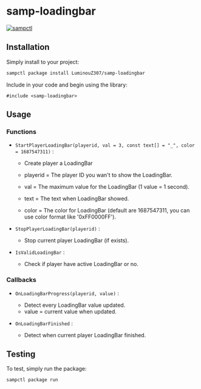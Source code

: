 # samp-loadingbar

[![sampctl](https://img.shields.io/badge/sampctl-samp--loadingbar-2f2f2f.svg?style=for-the-badge)](https://github.com/LuminouZ307/samp-loadingbar)

<!--
Short description of your library, why it's useful, some examples, pictures or
videos. Link to your forum release thread too.

Remember: You can use "forumfmt" to convert this readme to forum BBCode!

What the sections below should be used for:

`## Installation`: Leave this section un-edited unless you have some specific
additional installation procedure.

`## Testing`: Whether your library is tested with a simple `main()` and `print`,
unit-tested, or demonstrated via prompting the player to connect, you should
include some basic information for users to try out your code in some way.

And finally, maintaining your version number`:

* Follow [Semantic Versioning](https://semver.org/)
* When you release a new version, update `VERSION` and `git tag` it
* Versioning is important for sampctl to use the version control features

Happy Pawning!
-->

## Installation

Simply install to your project:

```bash
sampctl package install LuminouZ307/samp-loadingbar
```

Include in your code and begin using the library:

```pawn
#include <samp-loadingbar>
```

## Usage

### Functions

* `StartPlayerLoadingBar(playerid, val = 3, const text[] = "_", color = 1687547311)` :

  * Create player a LoadingBar
  
  * playerid = The player ID you wan't to show the LoadingBar.
  * val = The maximum value for the LoadingBar (1 value = 1 second).
  * text = The text when LoadingBar showed.
  * color = The color for LoadingBar (default are 1687547311, you can use color format like '0xFF0000FF').

* `StopPlayerLoadingBar(playerid)` :

  * Stop current player LoadingBar (if exists).

* `IsValidLoadingBar` :

  * Check if player have active LoadingBar or no.

### Callbacks

* `OnLoadingBarProgress(playerid, value)` :

  * Detect every LoadingBar value updated.
  * value = current value when updated.

* `OnLoadingBarFinished` :

  * Detect when current player LoadingBar finished.

<!--
Write your code documentation or examples here. If your library is documented in
the source code, direct users there. If not, list your API and describe it well
in this section. If your library is passive and has no API, simply omit this
section.
-->

## Testing

<!--
Depending on whether your package is tested via in-game "demo tests" or
y_testing unit-tests, you should indicate to readers what to expect below here.
-->

To test, simply run the package:

```bash
sampctl package run
```
